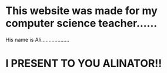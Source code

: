 # This website was made for my computer science teacher......
His name is Ali...................
# I PRESENT TO YOU ALINATOR!!
